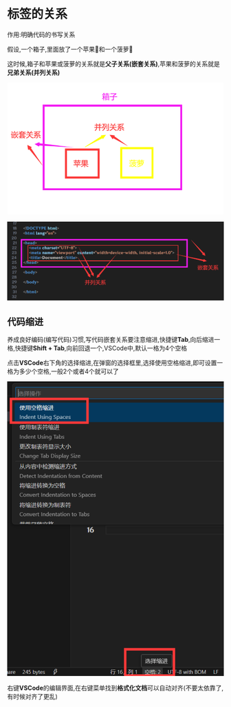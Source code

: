 # 标签的关系

作用:明确代码的书写关系

假设,一个箱子,里面放了一个苹果🍎和一个菠萝🍍

这时候,箱子和苹果或菠萝的关系就是**父子关系(嵌套关系)**,苹果和菠萝的关系就是**兄弟关系(并列关系)**

![5-1](assets/5-1.png)

![5-2](assets/5-2.png)

## 代码缩进

养成良好编码(编写代码)习惯,写代码嵌套关系要注意缩进,快捷键**Tab**,向后缩进一格,快捷键**Shift + Tab**,向前回退一个,VSCode中,默认一格为4个空格

点击**VSCode**右下角的选择缩进,在弹窗的选择框里,选择使用空格缩进,即可设置一格为多少个空格,一般2个或者4个就可以了

![5-3](assets/5-3.png)

右键**VSCode**的编辑界面,在右键菜单找到**格式化文档**可以自动对齐(不要太依靠了,有时候对齐了更乱)
